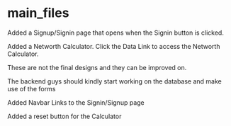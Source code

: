 # main_files

Added a Signup/Signin page that opens when the Signin button is clicked.

Added a Networth Calculator. Click the Data Link to access the Networth Calculator.

These are not the final designs and they can be improved on.

The backend guys should kindly start working on the database and make use of the forms

Added Navbar Links to the Signin/Signup page

Added a reset button for the Calculator



